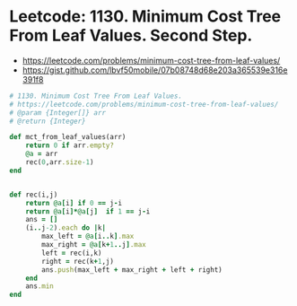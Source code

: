 # Leetcode: 1130. Minimum Cost Tree From Leaf Values. Second Step.

- https://leetcode.com/problems/minimum-cost-tree-from-leaf-values/
- https://gist.github.com/lbvf50mobile/07b08748d68e203a365539e316e391f8

```Ruby
# 1130. Minimum Cost Tree From Leaf Values.
# https://leetcode.com/problems/minimum-cost-tree-from-leaf-values/
# @param {Integer[]} arr
# @return {Integer}

def mct_from_leaf_values(arr)
    return 0 if arr.empty?
    @a = arr
    rec(0,arr.size-1)
end


def rec(i,j)
    return @a[i] if 0 == j-i
    return @a[i]*@a[j]  if 1 == j-i
    ans = []
    (i..j-2).each do |k|
        max_left = @a[i..k].max
        max_right = @a[k+1..j].max
        left = rec(i,k)
        right = rec(k+1,j)
        ans.push(max_left + max_right + left + right)
    end
    ans.min
end

```